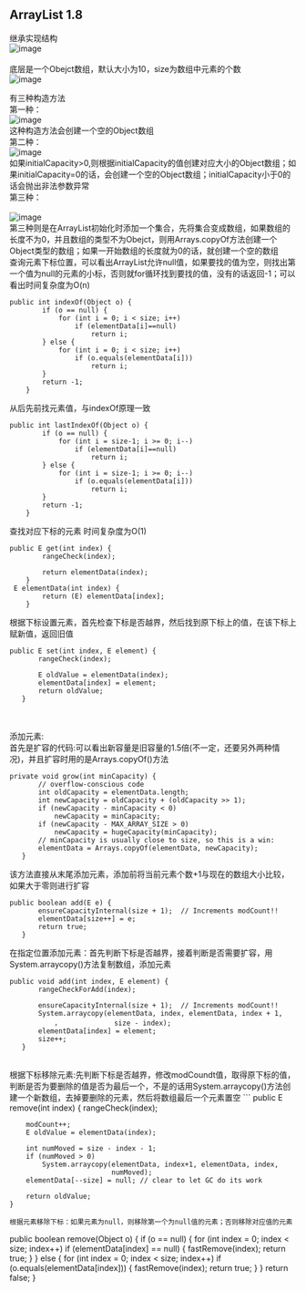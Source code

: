 ArrayList 1.8
---
继承实现结构<br>
![image](https://github.com/wangda7/77/blob/master/picture/1.png)<br>
<br>
底层是一个Obejct数组，默认大小为10，size为数组中元素的个数<br>
![image](https://github.com/wangda7/77/blob/master/picture/2.png)<br>

有三种构造方法<br>
第一种：<br>
![image](https://github.com/wangda7/77/blob/master/picture/3.png)<br>
这种构造方法会创建一个空的Object数组<br>
第二种：<br>
![image](https://github.com/wangda7/77/blob/master/picture/4.png)<br>
如果initialCapacity>0,则根据initialCapacity的值创建对应大小的Object数组；如果initialCapacity=0的话，会创建一个空的Object数组；initialCapacity小于0的话会抛出非法参数异常<br>
第三种：<br><br>
![image](https://github.com/wangda7/77/blob/master/picture/5.png)<br>
第三种则是在ArrayList初始化时添加一个集合，先将集合变成数组，如果数组的长度不为0，并且数组的类型不为Obejct，则用Arrays.copyOf方法创建一个Object类型的数组；如果一开始数组的长度就为0的话，就创建一个空的数组<br>
查询元素下标位置，可以看出ArrayList允许null值，如果要找的值为空，则找出第一个值为null的元素的小标，否则就for循环找到要找的值，没有的话返回-1；可以看出时间复杂度为O(n)
```
public int indexOf(Object o) {
        if (o == null) {
            for (int i = 0; i < size; i++)
                if (elementData[i]==null)
                    return i;
        } else {
            for (int i = 0; i < size; i++)
                if (o.equals(elementData[i]))
                    return i;
        }
        return -1;
    }
```
从后先前找元素值，与indexOf原理一致
```
public int lastIndexOf(Object o) {
        if (o == null) {
            for (int i = size-1; i >= 0; i--)
                if (elementData[i]==null)
                    return i;
        } else {
            for (int i = size-1; i >= 0; i--)
                if (o.equals(elementData[i]))
                    return i;
        }
        return -1;
    }
```
查找对应下标的元素  时间复杂度为O(1)
```
public E get(int index) {
        rangeCheck(index);

        return elementData(index);
    }
 E elementData(int index) {
        return (E) elementData[index];
    }
 ```
 根据下标设置元素，首先检查下标是否越界，然后找到原下标上的值，在该下标上赋新值，返回旧值
 ```
 public E set(int index, E element) {
        rangeCheck(index);

        E oldValue = elementData(index);
        elementData[index] = element;
        return oldValue;
    }
 ``` 
 <br><br>
 添加元素:<br>
 首先是扩容的代码:可以看出新容量是旧容量的1.5倍(不一定，还要另外两种情况)，并且扩容时用的是Arrays.copyOf()方法
 ```
 private void grow(int minCapacity) {
        // overflow-conscious code
        int oldCapacity = elementData.length;
        int newCapacity = oldCapacity + (oldCapacity >> 1);
        if (newCapacity - minCapacity < 0)
            newCapacity = minCapacity;
        if (newCapacity - MAX_ARRAY_SIZE > 0)
            newCapacity = hugeCapacity(minCapacity);
        // minCapacity is usually close to size, so this is a win:
        elementData = Arrays.copyOf(elementData, newCapacity);
    }
 ```
 该方法直接从末尾添加元素，添加前将当前元素个数+1与现在的数组大小比较，如果大于零则进行扩容
 ```
 public boolean add(E e) {
        ensureCapacityInternal(size + 1);  // Increments modCount!!
        elementData[size++] = e;
        return true;
    }
 ```
 在指定位置添加元素：首先判断下标是否越界，接着判断是否需要扩容，用System.arraycopy()方法复制数组，添加元素
 ```
 public void add(int index, E element) {
        rangeCheckForAdd(index);

        ensureCapacityInternal(size + 1);  // Increments modCount!!
        System.arraycopy(elementData, index, elementData, index + 1,
            ，             size - index);
        elementData[index] = element;
        size++;
    }
 ``` 
 <br>
 根据下标移除元素:先判断下标是否越界，修改modCoundt值，取得原下标的值，判断是否为要删除的值是否为最后一个，不是的话用System.arraycopy()方法创建一个新数组，去掉要删除的元素，然后将数组最后一个元素置空
 ```
  public E remove(int index) {
        rangeCheck(index);

        modCount++;
        E oldValue = elementData(index);

        int numMoved = size - index - 1;
        if (numMoved > 0)
            System.arraycopy(elementData, index+1, elementData, index,
                             numMoved);
        elementData[--size] = null; // clear to let GC do its work

        return oldValue;
    }
 ```   
 根据元素移除下标：如果元素为null，则移除第一个为null值的元素；否则移除对应值的元素
```
 public boolean remove(Object o) {
        if (o == null) {
            for (int index = 0; index < size; index++)
                if (elementData[index] == null) {
                    fastRemove(index);
                    return true;
                }
        } else {
            for (int index = 0; index < size; index++)
                if (o.equals(elementData[index])) {
                    fastRemove(index);
                    return true;
                }
        }
        return false;
    }
```
 
 
 




















